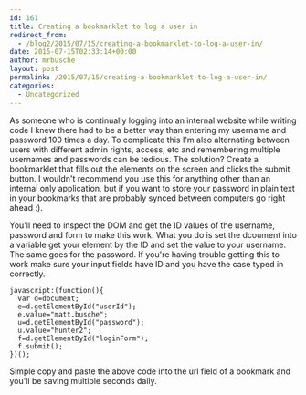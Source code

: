 ```yaml
---
id: 161
title: Creating a bookmarklet to log a user in
redirect_from:
  - /blog2/2015/07/15/creating-a-bookmarklet-to-log-a-user-in/
date: 2015-07-15T02:33:14+00:00
author: mrbusche
layout: post
permalink: /2015/07/15/creating-a-bookmarklet-to-log-a-user-in/
categories:
  - Uncategorized
---
```


As someone who is continually logging into an internal website while writing code I knew there had to be a better way than entering my username and password 100 times a day. To complicate this I'm also alternating between users with different admin rights, access, etc and remembering multiple usernames and passwords can be tedious. The solution? Create a bookmarklet that fills out the elements on the screen and clicks the submit button. I wouldn't recommend you use this for anything other than an internal only application, but if you want to store your password in plain text in your bookmarks that are probably synced between computers go right ahead :).

You'll need to inspect the DOM and get the ID values of the username, password and form to make this work. What you do is set the dcoument into a variable get your element by the ID and set the value to your username. The same goes for the password. If you're having trouble getting this to work make sure your input fields have ID and you have the case typed in correctly.

    javascript:(function(){
      var d=document;
      e=d.getElementById("userId");
      e.value="matt.busche";
      u=d.getElementById("password");
      u.value="hunter2";
      f=d.getElementById("loginForm");
      f.submit();
    })();

Simple copy and paste the above code into the url field of a bookmark and you'll be saving multiple seconds daily.
